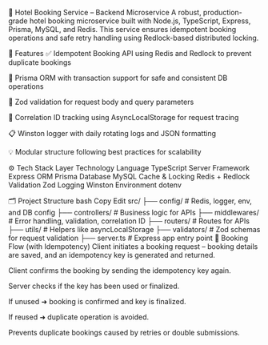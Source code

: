 🏨 Hotel Booking Service – Backend Microservice
A robust, production-grade hotel booking microservice built with Node.js, TypeScript, Express, Prisma, MySQL, and Redis. This service ensures idempotent booking operations and safe retry handling using Redlock-based distributed locking.

🚀 Features
✅ Idempotent Booking API using Redis and Redlock to prevent duplicate bookings

💾 Prisma ORM with transaction support for safe and consistent DB operations

🧾 Zod validation for request body and query parameters

🧠 Correlation ID tracking using AsyncLocalStorage for request tracing

📋 Winston logger with daily rotating logs and JSON formatting

💡 Modular structure following best practices for scalability

⚙️ Tech Stack
Layer   	        Technology
Language	        TypeScript
Server Framework	Express
ORM	              Prisma
Database	        MySQL
Cache & Locking	Redis + Redlock
Validation	      Zod
Logging	          Winston
Environment	      dotenv

🗂️ Project Structure
bash
Copy
Edit
src/
├── config/          # Redis, logger, env, and DB config
├── controllers/     # Business logic for APIs
├── middlewares/     # Error handling, validation, correlation ID
├── routers/         # Routes for APIs
├── utils/           # Helpers like asyncLocalStorage
├── validators/      # Zod schemas for request validation
├── server.ts        # Express app entry point
🔄 Booking Flow (with Idempotency)
Client initiates a booking request – booking details are saved, and an idempotency key is generated and returned.

Client confirms the booking by sending the idempotency key again.

Server checks if the key has been used or finalized.

If unused ➜ booking is confirmed and key is finalized.

If reused ➜ duplicate operation is avoided.

Prevents duplicate bookings caused by retries or double submissions.
